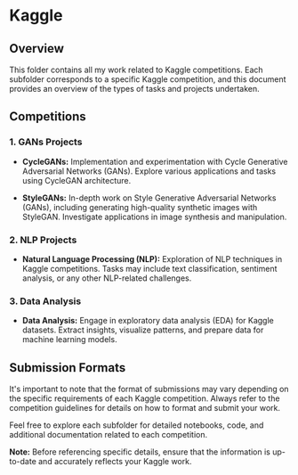 # Kaggle

## Overview

This folder contains all my work related to Kaggle competitions. Each subfolder corresponds to a specific Kaggle competition, and this document provides an overview of the types of tasks and projects undertaken.

## Competitions

### 1. GANs Projects

- **CycleGANs:** Implementation and experimentation with Cycle Generative Adversarial Networks (GANs). Explore various applications and tasks using CycleGAN architecture.

- **StyleGANs:** In-depth work on Style Generative Adversarial Networks (GANs), including generating high-quality synthetic images with StyleGAN. Investigate applications in image synthesis and manipulation.

### 2. NLP Projects

- **Natural Language Processing (NLP):** Exploration of NLP techniques in Kaggle competitions. Tasks may include text classification, sentiment analysis, or any other NLP-related challenges.

### 3. Data Analysis

- **Data Analysis:** Engage in exploratory data analysis (EDA) for Kaggle datasets. Extract insights, visualize patterns, and prepare data for machine learning models.

## Submission Formats

It's important to note that the format of submissions may vary depending on the specific requirements of each Kaggle competition. Always refer to the competition guidelines for details on how to format and submit your work.

Feel free to explore each subfolder for detailed notebooks, code, and additional documentation related to each competition.

**Note:** Before referencing specific details, ensure that the information is up-to-date and accurately reflects your Kaggle work.
